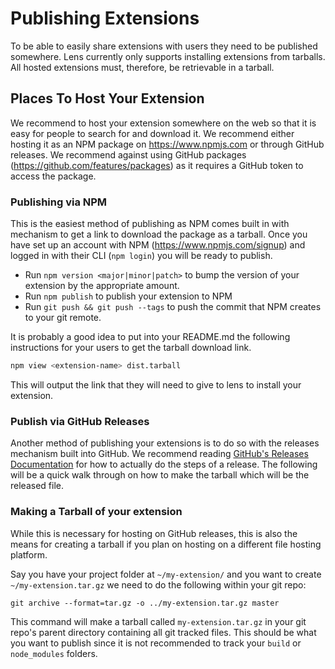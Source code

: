# Publishing Extensions

To be able to easily share extensions with users they need to be published somewhere.
Lens currently only supports installing extensions from tarballs.
All hosted extensions must, therefore, be retrievable in a tarball.

## Places To Host Your Extension

We recommend to host your extension somewhere on the web so that it is easy for people to search for and download it.
We recommend either hosting it as an NPM package on https://www.npmjs.com or through GitHub releases.
We recommend against using GitHub packages (https://github.com/features/packages) as it requires a GitHub token to access the package.

### Publishing via NPM

This is the easiest method of publishing as NPM comes built in with mechanism to get a link to download the package as a tarball.
Once you have set up an account with NPM (https://www.npmjs.com/signup) and logged in with their CLI (`npm login`) you will be ready to publish.

* Run `npm version <major|minor|patch>` to bump the version of your extension by the appropriate amount.
* Run `npm publish` to publish your extension to NPM
* Run `git push && git push --tags` to push the commit that NPM creates to your git remote.

It is probably a good idea to put into your README.md the following instructions for your users to get the tarball download link.

```bash
npm view <extension-name> dist.tarball
```

This will output the link that they will need to give to lens to install your extension.

### Publish via GitHub Releases

Another method of publishing your extensions is to do so with the releases mechanism built into GitHub.
We recommend reading [GitHub's Releases Documentation](https://docs.github.com/en/free-pro-team@latest/github/administering-a-repository/managing-releases-in-a-repository) for how to actually do the steps of a release.
The following will be a quick walk through on how to make the tarball which will be the released file.

### Making a Tarball of your extension

While this is necessary for hosting on GitHub releases, this is also the means for creating a tarball if you plan on hosting on a different file hosting platform.

Say you have your project folder at `~/my-extension/` and you want to create `~/my-extension.tar.gz` we need to do the following within your git repo:

```
git archive --format=tar.gz -o ../my-extension.tar.gz master
```

This command will make a tarball called `my-extension.tar.gz` in your git repo's parent directory containing all git tracked files.
This should be what you want to publish since it is not recommended to track your `build` or `node_modules` folders.
